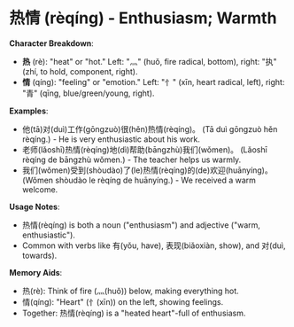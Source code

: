 # **热情 (rèqíng) - Enthusiasm; Warmth**

**Character Breakdown**:  
- **热** (rè): "heat" or "hot." Left: "灬" (huǒ, fire radical, bottom), right: "执" (zhí, to hold, component, right).  
- **情** (qíng): "feeling" or "emotion." Left: "忄" (xīn, heart radical, left), right: "青" (qīng, blue/green/young, right).

**Examples**:  
- 他(tā)对(duì)工作(gōngzuò)很(hěn)热情(rèqíng)。 (Tā duì gōngzuò hěn rèqíng.) - He is very enthusiastic about his work.  
- 老师(lǎoshī)热情(rèqíng)地(dì)帮助(bāngzhù)我们(wǒmen)。 (Lǎoshī rèqíng de bāngzhù wǒmen.) - The teacher helps us warmly.  
- 我们(wǒmen)受到(shòudào)了(le)热情(rèqíng)的(de)欢迎(huānyíng)。 (Wǒmen shòudào le rèqíng de huānyíng.) - We received a warm welcome.

**Usage Notes**:  
- 热情(rèqíng) is both a noun ("enthusiasm") and adjective ("warm, enthusiastic").  
- Common with verbs like 有(yǒu, have), 表现(biǎoxiàn, show), and 对(duì, towards).

**Memory Aids**:  
- 热(rè): Think of fire (灬(huǒ)) below, making everything hot.  
- 情(qíng): "Heart" (忄(xīn)) on the left, showing feelings.  
- Together: 热情(rèqíng) is a "heated heart"-full of enthusiasm.